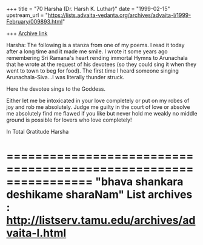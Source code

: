 +++
title = "70 Harsha (Dr. Harsh K. Luthar)"
date = "1999-02-15"
upstream_url = "https://lists.advaita-vedanta.org/archives/advaita-l/1999-February/009893.html"

+++
[Archive link](https://lists.advaita-vedanta.org/archives/advaita-l/1999-February/009893.html)

Harsha: The following is a stanza from one of my poems. I read it today
after a long time and it made me smile. I wrote it some years ago
remembering Sri Ramana's heart rending immortal Hymns to Arunachala that he
wrote at the request of his devotees (so they could sing it when they went
to town to beg for food). The first time I heard someone singing
Arunachala-Siva...I was literally thunder struck.

Here the devotee sings to the Goddess.

Either let me be intoxicated
in your love completely
or put on my robes of joy
and rob me absolutely.
Judge me guilty
in the court of love
or absolve me absolutely
find me flawed if you like
but never hold me weakly
no middle ground is possible
for lovers who love completely!

In Total Gratitude
Harsha

================================================================
"bhava shankara deshikame sharaNam"
List archives : http://listserv.tamu.edu/archives/advaita-l.html
================================================================


